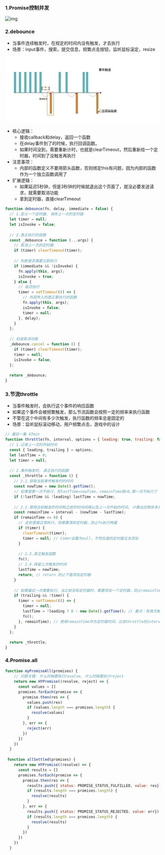 ### 1.Promise控制并发

![img](https://p9-juejin.byteimg.com/tos-cn-i-k3u1fbpfcp/36a3936b771845d1823ad12e569287db~tplv-k3u1fbpfcp-jj-mark:0:0:0:0:q75.avis)

### 2.debounce

- 当事件连续触发时，在规定的时间内没有触发，才去执行
- 场景：input事件，搜索，提交信息，频繁点击按钮，监听鼠标滚定，resize

![](./images/debounce_01.png)

- 核心逻辑：
  - 接收callback和delay，返回一个函数
  - 在delay事件到了的时候，执行回调函数。
  - 如果时间没到，需要重新计时，也就是clearTimeout，然后重新给一个定时器，时间到了没触发再执行
- 注意事项：
  - 内部的函数定义不要用箭头函数，否则绑定this有问题，因为内部的函数作为一个独立函数调用了
- 扩展逻辑：
  - 如果延迟5秒钟，但是3秒钟的时候就退出这个页面了，就没必要发送请求，就需要取消功能
  - 拿到定时器，直接clearTimeout

```js
function debounce(fn, delay, immediate = false) {
  // 1.定义一个定时器, 保存上一次的定时器
  let timer = null;
  let isInvoke = false;

  // 2.真正执行的函数
  const _debounce = function (...args) {
    // 取消上一次的定时器
    if (timer) clearTimeout(timer);

    // 判断是否需要立即执行
    if (immediate && !isInvoke) {
      fn.apply(this, args);
      isInvoke = true;
    } else {
      // 延迟执行
      timer = setTimeout(() => {
        // 外部传入的真正要执行的函数
        fn.apply(this, args);
        isInvoke = false;
        timer = null;
      }, delay);
    }
  };

  // 封装取消功能
  _debounce.cancel = function () {
    if (timer) clearTimeout(timer);
    timer = null;
    isInvoke = false;
  };

  return _debounce;
}

```



### 3.节流throttle

- 当事件触发时，会执行这个事件的响应函数
- 如果这个事件会被频繁触发，那么节流函数会按照一定的频率来执行函数
- 不管在这个中间有多少次触发，执行函数的频率总是固定的
- 场景：监听鼠标滚动移动，用户频繁点击，游戏中的设计

```javascript
// 最后一集 47min
function throttle(fn, interval, options = { leading: true, trailing: false }) {
  // 1.记录上一次的开始时间
  const { leading, trailing } = options;
  let lastTime = 0;
  let timer = null;

  // 2.事件触发时, 真正执行的函数
  const _throttle = function () {
    // 2.1.获取当前事件触发时的时间
    const nowTime = new Date().getTime();
    // 如果是第一次不执行，则lastTime=nowTime，remainTime就>0,第一次不执行了
    if (!lastTime && !leading) lastTime = nowTime;

    // 2.2.使用当前触发的时间和之前的时间间隔以及上一次开始的时间, 计算出还剩余多长事件需要去触发函数
    const remainTime = interval - (nowTime - lastTime);
    if (remainTime <= 0) {
      // 走到里面正常执行，则需要清除定时器，防止fn执行两遍
      if (timer) {
        clearTimeout(timer);
        timer = null; // timer设置为null，不然后面的定时器无法添加
      }

      // 2.3.真正触发函数
      fn();
      // 2.4.保留上次触发的时间
      lastTime = nowTime;
      return; // return 防止下面添加定时器
    }

    // 如果最后一次需要执行，当之前没有定时器时，需要添加一个定时器，防止remainTime间隔没到时没执行throttle，而导致没执行fn
    if (trailing && !timer) {
      timer = setTimeout(() => {
        timer = null;
        lastTime = !leading ? 0 : new Date().getTime(); // 重点：有首次触发时，
        fn();
      }, remainTime); // 使用remainTime作为定时器时间，比如throttle的interval=10s，13s是最后一次触发，那remainTime=7s，这样到20s就可以执行最后一次
    }
  };

  return _throttle;
}

```

### 4.Promise.all

```javascript
function myPromiseAll(promises) {
    // 问题关键: 什么时候要执行resolve, 什么时候要执行reject
    return new HYPromise((resolve, reject) => {
      const values = []
      promises.forEach(promise => {
        promise.then(res => {
          values.push(res)
          if (values.length === promises.length) {
            resolve(values)
          }
        }, err => {
          reject(err)
        })
      })
    })
  }

 function allSettled(promises) {
    return new HYPromise((resolve) => {
      const results = []
      promises.forEach(promise => {
        promise.then(res => {
          results.push({ status: PROMISE_STATUS_FULFILLED, value: res})
          if (results.length === promises.length) {
            resolve(results)
          }
        }, err => {
          results.push({ status: PROMISE_STATUS_REJECTED, value: err})
          if (results.length === promises.length) {
            resolve(results)
          }
        })
      })
    })
  }
```

